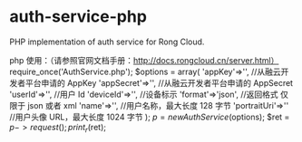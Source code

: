 auth-service-php
================

PHP implementation of auth service for Rong Cloud.

php 使用：（请参照官网文档手册：http://docs.rongcloud.cn/server.html）
require_once('AuthService.php');
$options = array(
    'appKey'=>'',                   //从融云开发者平台申请的 AppKey
    'appSecret'=>'',                //从融云开发者平台申请的 AppSecret
    'userId'=>'',                   //用户 Id
    'deviceId'=>'',                 //设备标示
    'format'=>'json',               //返回格式 仅限于 json 或者 xml
    'name'=>'',                     //用户名称，最大长度 128 字节
    'portraitUri'=>''               //用户头像 URL，最大长度 1024 字节
);
$p = new AuthService($options);
$ret = $p->request();
print_r($ret);